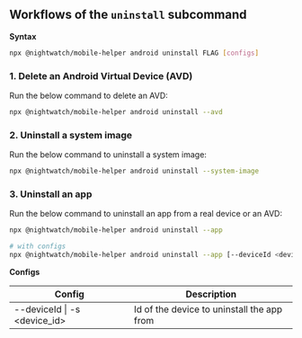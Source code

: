## Workflows of the `uninstall` subcommand

**Syntax**

```sh
npx @nightwatch/mobile-helper android uninstall FLAG [configs]
```

### 1. Delete an Android Virtual Device (AVD)

Run the below command to delete an AVD:

```sh
npx @nightwatch/mobile-helper android uninstall --avd
```

### 2. Uninstall a system image

Run the below command to uninstall a system image:
```sh
npx @nightwatch/mobile-helper android uninstall --system-image
```

### 3. Uninstall an app 

Run the below command to uninstall an app from a real device or an AVD:
```sh
npx @nightwatch/mobile-helper android uninstall --app

# with configs
npx @nightwatch/mobile-helper android uninstall --app [--deviceId <device_id>]
```

**Configs**

| Config                         | Description                                       |
| ------------------------------ | ------------------------------------------------- |
| --deviceId \| -s <device_id>   | Id of the device to uninstall the app from        |